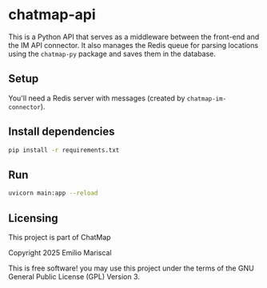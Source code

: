 # chatmap-api

This is a Python API that serves as a middleware between the front-end and
the IM API connector. It also manages the Redis queue for parsing
locations using the `chatmap-py` package and saves them in the database.

## Setup

You'll need a Redis server with messages (created by `chatmap-im-connector`).

## Install dependencies

```bash
pip install -r requirements.txt
```

## Run

```bash
uvicorn main:app --reload
```

## Licensing

This project is part of ChatMap

Copyright 2025 Emilio Mariscal

This is free software! you may use this project under the terms of the GNU General Public License (GPL) Version 3.
